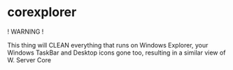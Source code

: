 # corexplorer

! WARNING !

This thing will CLEAN everything that runs on Windows Explorer, your Windows TaskBar and Desktop icons gone too, resulting in a similar view of W. Server Core
